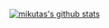 [![mikutas's github stats](https://github-readme-stats.vercel.app/api?username=mikutas&show_icons=true)](https://github.com/anuraghazra/github-readme-stats)

<!--
**mikutas/mikutas** is a ✨ _special_ ✨ repository because its `README.md` (this file) appears on your GitHub profile.

Here are some ideas to get you started:

- 🔭 I’m currently working on ...
- 🌱 I’m currently learning ...
- 👯 I’m looking to collaborate on ...
- 🤔 I’m looking for help with ...
- 💬 Ask me about ...
- 📫 How to reach me: ...
- 😄 Pronouns: ...
- ⚡ Fun fact: ...
-->
